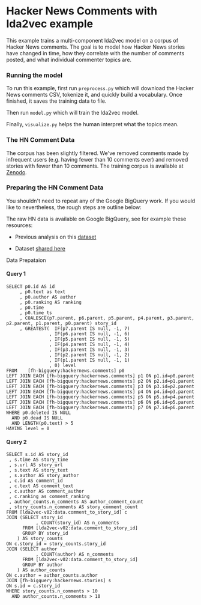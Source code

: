 # Hacker News Comments with lda2vec example
This example trains a multi-component lda2vec model on a corpus of Hacker News
comments. The goal is to model how Hacker News stories have changed in time,
how they correlate with the number of comments posted, and what individual
commenter topics are.

### Running the model

To run this example, first run `preprocess.py` which will download the Hacker
News comments CSV, tokenize it, and quickly build a vocabulary. Once finished,
it saves the training data to file.

Then run `model.py` which will train the lda2vec model. 

Finally, `visualize.py` helps the human interpret what the topics mean.

### The HN Comment Data

The corpus has been slightly filtered. We've removed comments made by 
infrequent users (e.g. having fewer than 10 comments ever) and removed stories
with fewer than 10 comments. The training corpus is available at 
[Zenodo](https://zenodo.org/record/45901#.Vrv5jJMrLMU).

### Preparing the HN Comment Data

You shouldn't need to repeat any of the Google BigQuery work. If you would like
to nevertheless, the rough steps are outline below:

The raw HN data is available on Google BigQuery, see for example these resources:

- Previous analysis on this [dataset](https://github.com/fhoffa/notebooks/blob/master/analyzing%20hacker%20news.ipynb)

- Dataset [shared here](https://bigquery.cloud.google.com/table/fh-bigquery:hackernews.comments)

Data Prepataion

#### Query 1

    SELECT p0.id AS id
         , p0.text as text
         , p0.author AS author
         , p0.ranking AS ranking
         , p0.time
         , p0.time_ts
         , COALESCE(p7.parent, p6.parent, p5.parent, p4.parent, p3.parent, p2.parent, p1.parent, p0.parent) story_id
         , GREATEST(  IF(p7.parent IS null, -1, 7)
                    , IF(p6.parent IS null, -1, 6)
                    , IF(p5.parent IS null, -1, 5)
                    , IF(p4.parent IS null, -1, 4)
                    , IF(p3.parent IS null, -1, 3)
                    , IF(p2.parent IS null, -1, 2)
                    , IF(p1.parent IS null, -1, 1)
                    , 0) level
    FROM    [fh-bigquery:hackernews.comments] p0
    LEFT JOIN EACH [fh-bigquery:hackernews.comments] p1 ON p1.id=p0.parent
    LEFT JOIN EACH [fh-bigquery:hackernews.comments] p2 ON p2.id=p1.parent
    LEFT JOIN EACH [fh-bigquery:hackernews.comments] p3 ON p3.id=p2.parent
    LEFT JOIN EACH [fh-bigquery:hackernews.comments] p4 ON p4.id=p3.parent
    LEFT JOIN EACH [fh-bigquery:hackernews.comments] p5 ON p5.id=p4.parent
    LEFT JOIN EACH [fh-bigquery:hackernews.comments] p6 ON p6.id=p5.parent
    LEFT JOIN EACH [fh-bigquery:hackernews.comments] p7 ON p7.id=p6.parent
    WHERE p0.deleted IS NULL
      AND p0.dead IS NULL
      AND LENGTH(p0.text) > 5
    HAVING level = 0

#### Query 2

    SELECT s.id AS story_id
     , s.time AS story_time
     , s.url AS story_url
     , s.text AS story_text
     , s.author AS story_author
     , c.id AS comment_id
     , c.text AS comment_text
     , c.author AS comment_author
     , c.ranking as comment_ranking
     , author_counts.n_comments AS author_comment_count
     , story_counts.n_comments AS story_comment_count
    FROM [lda2vec-v02:data.comment_to_story_id] c
    JOIN (SELECT story_id
               , COUNT(story_id) AS n_comments
          FROM [lda2vec-v02:data.comment_to_story_id]
          GROUP BY story_id
        ) AS story_counts
    ON c.story_id = story_counts.story_id 
    JOIN (SELECT author
               , COUNT(author) AS n_comments
          FROM [lda2vec-v02:data.comment_to_story_id]
          GROUP BY author
        ) AS author_counts
    ON c.author = author_counts.author 
    JOIN [fh-bigquery:hackernews.stories] s
    ON s.id = c.story_id
    WHERE story_counts.n_comments > 10
      AND author_counts.n_comments > 10
